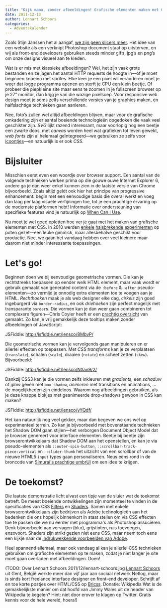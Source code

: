 ```yaml
---
title: "Kijk mama, zonder afbeeldingen! Grafische elementen maken met CSS"
date: 2011-12-13
author: Lennart Schoors
categories: 
  - Adventskalender
---
```

Zoals Stijn Janssen het al aangaf, [we zijn geen slicers meer](/blog/2011/12/waarom-een-slicer-een-front-end-developer-is-geworden). Het idee van een website als een verknipt Photoshop document staat op uitsterven, en wij als front-end developers gebruiken steeds minder gif’s, jpg’s en png’s om onze designs visueel aan te kleden.

Wat is er mis met klassieke afbeeldingen? Wel, het zijn vaak grote bestanden en ze jagen het aantal HTTP requests de hoogte in—of je moet beginnen knoeien met sprites. Elke keer je een pixel wil veranderen moet je weer dat logge programma openen en sterft je CPU een klein beetje. Of probeer die piepkleine site maar eens te zoomen in je fullscreen browser op je 27” monitor, dan krijg je van die wazige pixelsoep. Voor responsive web design moet je soms zelfs verschillende versies van je graphics maken, en halfslachtige technieken gaan aanleren.

Nee, foto’s zullen wel altijd afbeeldingen blijven, maar voor de grafische omkadering zijn er aantal boeiende technologieën opgedoken die vaak veel geschikter zijn. *SVG* lijkt razend interessant, maar voorlopig nog een beetje een zwarte doos, met *canvas* worden heel wat grafieken tot leven gewekt, *web fonts* zijn al helemaal geïntegreerd—we gebruiken ze zelfs voor [icoontjes](http://css-tricks.com/examples/IconFont/)—en natuurlijk is er ook *CSS*.

# Bijsluiter

Misschien eerst even een woordje over browser support. Een aantal van de volgende technieken werken prima op die gouwe ouwe Internet Explorer 6, andere ga je dan weer enkel kunnen zien in de laatste versie van Chrome bijvoorbeeld. Zoals altijd geldt ook hier het principe van progressive enhancement: begin met een eenvoudige basis die overal werkt en voeg dan laag per laag visuele verfijningen toe, tot je een prachtige ervaring op de modernste platformen hebt! Informatie over ondersteuning van specifieke features vind je natuurlijk op [When Can I Use](http://www.caniuse.com/).

Nu moet je wel goed opletten hoe ver je gaat met het maken van grafische elementen met CSS. In 2010 werden [enkele](http://desandro.com/articles/opera-logo-css) [halsbrekende](http://graphicpeel.com/cssiosicons) [experimenten](http://lensco.be/2010/04/04/css-world-clocks) op poten gezet—een leuke gimmick, maar allesbehalve geschikt voor productie. Nee, we gaan het vandaag hebben over veel kleinere maar daarom niet minder interessante toepassingen.

# Let's go!

Beginnen doen we bij eenvoudige geometrische vormen. Die kan je rechtstreeks toepassen op eender welk HTML element, maar vaak wordt er gebruik gemaakt van generated content via de `:before` & `:after` pseudo-elementen—zo vermijd je onnodig extra elementen toe te voegen aan je HTML. *Rechthoeken* maak je als web designer elke dag, *cirkels* zijn goed ingeburgerd via `border-radius`, en ook *driehoeken* zijn perfect mogelijk met transparante `border`s. Die vormen kan je dan weer gaan combineren tot complexere figuren—Chris Coyier heeft er een [prachtig overzicht](http://css-tricks.com/examples/ShapesOfCSS) van gemaakt. Zo kan je vrij gemakkelijk deze tooltips maken zonder afbeeldingen of JavaScript:

JSFiddle: <http://jsfiddle.net/lensco/8MbvP/>

Die geometrische vormen kan je vervolgends gaan manipuleren en er allerlei effecten op toepassen. Met *CSS transforms* kan je ze verplaatsen (`translate`), schalen (`scale`), draaien (`rotate`) en scheef zetten (`skew`). Bijvoorbeeld:

JSFiddle: <http://jsfiddle.net/lensco/NXan9/2/>

Dankzij CSS3 kan je die vormen zelfs inkleuren met *gradients*, een *schaduw* of *glow* geven met `box-shadow`, *animeren* met transitions en animations, … de mogelijkheden zijn eindeloos. Waarom nog afbeeldingen gebruiken, als je deze knappe blokjes met geanimeerde drop-shadows gewoon in CSS kan maken?

JSFiddle: <http://jsfiddle.net/lensco/yYQdf/>

Het kan natuurlijk nog veel gekker, maar dan begeven we ons wel op experimenteel terrein. Zo kan je bijvoorbeeld met bovenstaande technieken het Shadow DOM gaan stijlen—het verborgen Document Object Model dat je browser genereert voor interface elementen. Beetje bij beetje zijn browserontwikkelaars dat Shadow DOM aan het openstellen, en kan je via pseudo-elementen als `::outer-spin-button`, `::scrollbar-track-piece:vertical` en `::slider-thumb` het uitzicht van een scrollbar of van de nieuwe HTML5 `input` types gaan personaliseren. Neus eens rond in de broncode van [Simurai's prachtige umbrUI](http://lab.simurai.com/css/umbrui/) om een idee te krijgen.

# De toekomst?

Die laatste demonstratie licht alvast een tipje van de sluier wat de toekomst betreft. De meest boeiende ontwikkelingen zijn momenteel te vinden in de specificaties van CSS [Filters](https://dvcs.w3.org/hg/FXTF/raw-file/tip/filters/Filters.src.html) en [Shaders](https://dvcs.w3.org/hg/FXTF/raw-file/tip/custom/index.html). Samen met enkele browserontwikkelaars zijn bedrijven als Adobe technologieën aan het bedenken die ons hopelijk binnenkort in staat stellen om via CSS effecten toe te passen die we nu eerder met programma's als Photoshop associëren. Denk bijvoorbeeld aan vervagen (blur), grijstinten, ruis toevoegen, enzovoort. Shaders zijn strikt gezien niet eens CSS, maar neem toch eens een kijkje naar de [indrukwekkende voorbeelden van Adobe](http://www.adobe.com/devnet/html5/articles/css-shaders.html).

Heel spannend allemaal, maar ook vandaag al kan je allerlei CSS technieken gebruiken om grafische elementen op te maken, zodat je niet langer je site moet gaan overladen met afbeeldingen. Doen!

(TODO: Over Lennart Schoors
2011/12/lennart-schoors.jpg
[Lennart Schoors](http://lensco.be/) uit Gent, België werkte meer dan vijf jaar aan sociaal netwerk Netlog, maar is sinds kort freelance interface designer en front-end developer. Schrijft af en toe korte postjes over HTML/CSS op [Bricss](http://bricss.net/).
Donatie: Wikipedia
Wat is de gemakkelijkste manier om dat hoofd van Jimmy Wales uit de header van Wikipedia te kegelen? Hint: niet door erover te klagen op Twitter. Gratis kennis voor de hele wereld, hoera!)
